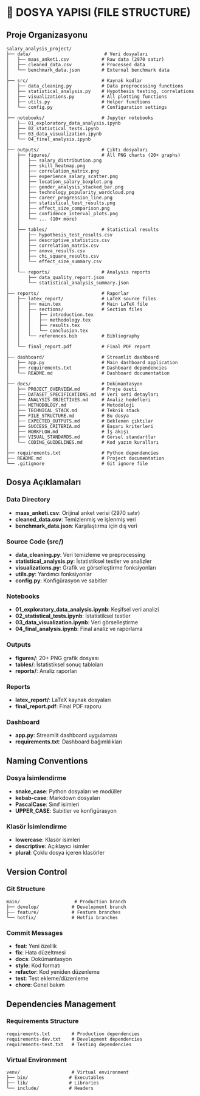 # 📁 DOSYA YAPISI (FILE STRUCTURE)

## Proje Organizasyonu

```
salary_analysis_project/
├── data/                           # Veri dosyaları
│   ├── maas_anketi.csv            # Raw data (2970 satır)
│   ├── cleaned_data.csv           # Processed data
│   └── benchmark_data.json        # External benchmark data
│
├── src/                           # Kaynak kodlar
│   ├── data_cleaning.py           # Data preprocessing functions
│   ├── statistical_analysis.py    # Hypothesis testing, correlations
│   ├── visualizations.py          # All plotting functions
│   ├── utils.py                   # Helper functions
│   └── config.py                  # Configuration settings
│
├── notebooks/                     # Jupyter notebooks
│   ├── 01_exploratory_data_analysis.ipynb
│   ├── 02_statistical_tests.ipynb
│   ├── 03_data_visualization.ipynb
│   └── 04_final_analysis.ipynb
│
├── outputs/                       # Çıktı dosyaları
│   ├── figures/                   # All PNG charts (20+ graphs)
│   │   ├── salary_distribution.png
│   │   ├── skill_heatmap.png
│   │   ├── correlation_matrix.png
│   │   ├── experience_salary_scatter.png
│   │   ├── location_salary_boxplot.png
│   │   ├── gender_analysis_stacked_bar.png
│   │   ├── technology_popularity_wordcloud.png
│   │   ├── career_progression_line.png
│   │   ├── statistical_test_results.png
│   │   ├── effect_size_comparison.png
│   │   ├── confidence_interval_plots.png
│   │   └── ... (10+ more)
│   │
│   ├── tables/                    # Statistical results
│   │   ├── hypothesis_test_results.csv
│   │   ├── descriptive_statistics.csv
│   │   ├── correlation_matrix.csv
│   │   ├── anova_results.csv
│   │   ├── chi_square_results.csv
│   │   └── effect_size_summary.csv
│   │
│   └── reports/                   # Analysis reports
│       ├── data_quality_report.json
│       └── statistical_analysis_summary.json
│
├── reports/                       # Raporlar
│   ├── latex_report/              # LaTeX source files
│   │   ├── main.tex               # Main LaTeX file
│   │   ├── sections/              # Section files
│   │   │   ├── introduction.tex
│   │   │   ├── methodology.tex
│   │   │   ├── results.tex
│   │   │   └── conclusion.tex
│   │   └── references.bib         # Bibliography
│   │
│   └── final_report.pdf           # Final PDF report
│
├── dashboard/                     # Streamlit dashboard
│   ├── app.py                     # Main dashboard application
│   ├── requirements.txt           # Dashboard dependencies
│   └── README.md                  # Dashboard documentation
│
├── docs/                          # Dokümantasyon
│   ├── PROJECT_OVERVIEW.md        # Proje özeti
│   ├── DATASET_SPECIFICATIONS.md  # Veri seti detayları
│   ├── ANALYSIS_OBJECTIVES.md     # Analiz hedefleri
│   ├── METHODOLOGY.md             # Metodoloji
│   ├── TECHNICAL_STACK.md         # Teknik stack
│   ├── FILE_STRUCTURE.md          # Bu dosya
│   ├── EXPECTED_OUTPUTS.md        # Beklenen çıktılar
│   ├── SUCCESS_CRITERIA.md        # Başarı kriterleri
│   ├── WORKFLOW.md                # İş akışı
│   ├── VISUAL_STANDARDS.md        # Görsel standartlar
│   └── CODING_GUIDELINES.md       # Kod yazım kuralları
│
├── requirements.txt               # Python dependencies
├── README.md                      # Project documentation
└── .gitignore                     # Git ignore file
```

## Dosya Açıklamaları

### Data Directory
- **maas_anketi.csv**: Orijinal anket verisi (2970 satır)
- **cleaned_data.csv**: Temizlenmiş ve işlenmiş veri
- **benchmark_data.json**: Karşılaştırma için dış veri

### Source Code (src/)
- **data_cleaning.py**: Veri temizleme ve preprocessing
- **statistical_analysis.py**: İstatistiksel testler ve analizler
- **visualizations.py**: Grafik ve görselleştirme fonksiyonları
- **utils.py**: Yardımcı fonksiyonlar
- **config.py**: Konfigürasyon ve sabitler

### Notebooks
- **01_exploratory_data_analysis.ipynb**: Keşifsel veri analizi
- **02_statistical_tests.ipynb**: İstatistiksel testler
- **03_data_visualization.ipynb**: Veri görselleştirme
- **04_final_analysis.ipynb**: Final analiz ve raporlama

### Outputs
- **figures/**: 20+ PNG grafik dosyası
- **tables/**: İstatistiksel sonuç tabloları
- **reports/**: Analiz raporları

### Reports
- **latex_report/**: LaTeX kaynak dosyaları
- **final_report.pdf**: Final PDF raporu

### Dashboard
- **app.py**: Streamlit dashboard uygulaması
- **requirements.txt**: Dashboard bağımlılıkları

## Naming Conventions

### Dosya İsimlendirme
- **snake_case**: Python dosyaları ve modüller
- **kebab-case**: Markdown dosyaları
- **PascalCase**: Sınıf isimleri
- **UPPER_CASE**: Sabitler ve konfigürasyon

### Klasör İsimlendirme
- **lowercase**: Klasör isimleri
- **descriptive**: Açıklayıcı isimler
- **plural**: Çoklu dosya içeren klasörler

## Version Control

### Git Structure
```
main/                    # Production branch
├── develop/            # Development branch
├── feature/            # Feature branches
└── hotfix/             # Hotfix branches
```

### Commit Messages
- **feat**: Yeni özellik
- **fix**: Hata düzeltmesi
- **docs**: Dokümantasyon
- **style**: Kod formatı
- **refactor**: Kod yeniden düzenleme
- **test**: Test ekleme/düzenleme
- **chore**: Genel bakım

## Dependencies Management

### Requirements Structure
```
requirements.txt        # Production dependencies
requirements-dev.txt    # Development dependencies
requirements-test.txt   # Testing dependencies
```

### Virtual Environment
```
venv/                   # Virtual environment
├── bin/               # Executables
├── lib/               # Libraries
└── include/           # Headers
```
